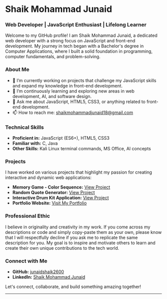 

# Shaik Mohammad Junaid

### Web Developer | JavaScript Enthusiast | Lifelong Learner

Welcome to my GitHub profile! I am Shaik Mohammad Junaid, a dedicated web developer with a strong focus on JavaScript and front-end development. My journey in tech began with a Bachelor's degree in Computer Applications, where I built a solid foundation in programming, computer fundamentals, and problem-solving.

### About Me

- 🔭 I’m currently working on projects that challenge my JavaScript skills and expand my knowledge in front-end development.
- 🌱 I’m continuously learning and exploring new areas in web development, AI, and software design.
- 💬 Ask me about JavaScript, HTML5, CSS3, or anything related to front-end development.
- 📫 How to reach me: shaikmohammadjunaid18@gmail.com

### Technical Skills

- **Proficient in:** JavaScript (ES6+), HTML5, CSS3
- **Familiar with:** C, Java
- **Other Skills:** Kali Linux terminal commands, MS Office, AI concepts

### Projects

I have worked on various projects that highlight my passion for creating interactive and dynamic web applications:
- **Memory Game - Color Sequence:** [View Project](https://junaidshaik2600.github.io/memory-game-color-sequence/)
- **Random Quote Generator:** [View Project](https://junaidshaik2600.github.io/randomQuoteGenerator/)
- **Interactive Drum Kit Application:** [View Project](https://junaidshaik2600.github.io/Drum-Kit-Project/)
- **Portfolio Website:** [Visit My Portfolio](https://junaidshaik2600.github.io/junaid-portfolio/index.html)

### Professional Ethic

I believe in originality and creativity in my work. If you come across my descriptions or code and simply copy-paste them as your own, please know that I will respectfully decline if you ask me to replicate the same description for you. My goal is to inspire and motivate others to learn and create their own unique contributions to the tech world.

### Connect with Me

- **GitHub:** [junaidshaik2600](https://github.com/junaidshaik2600)
- **LinkedIn:** [Shaik Mohammad Junaid](https://www.linkedin.com/in/shaik-mohammad-junaid-4130a025b)

Let's connect, collaborate, and build something amazing together!

---

